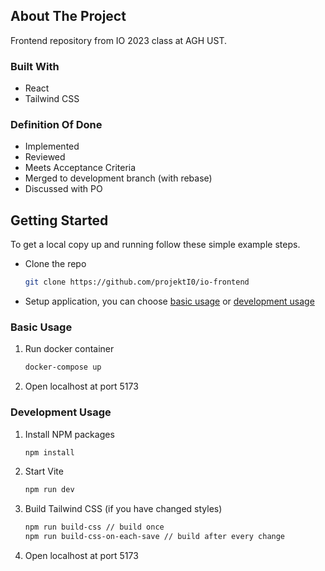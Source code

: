 ## About The Project

Frontend repository from IO 2023 class at AGH UST.

### Built With

- React
- Tailwind CSS

### Definition Of Done

- Implemented
- Reviewed
- Meets Acceptance Criteria
- Merged to development branch (with rebase)
- Discussed with PO

## Getting Started

To get a local copy up and running follow these simple example steps.

- Clone the repo
    ```sh
    git clone https://github.com/projektI0/io-frontend
    ```
- Setup application, you can choose [basic usage](#basic-usage) or
  [development usage](#development-usage)

### Basic Usage

1. Run docker container
    ```sh
    docker-compose up
    ```
2. Open localhost at port 5173

### Development Usage

1. Install NPM packages
    ```sh
    npm install
    ```
2. Start Vite
    ```sh
    npm run dev
    ```
3. Build Tailwind CSS (if you have changed styles)
    ```sh
    npm run build-css // build once
    npm run build-css-on-each-save // build after every change
    ```
4. Open localhost at port 5173
